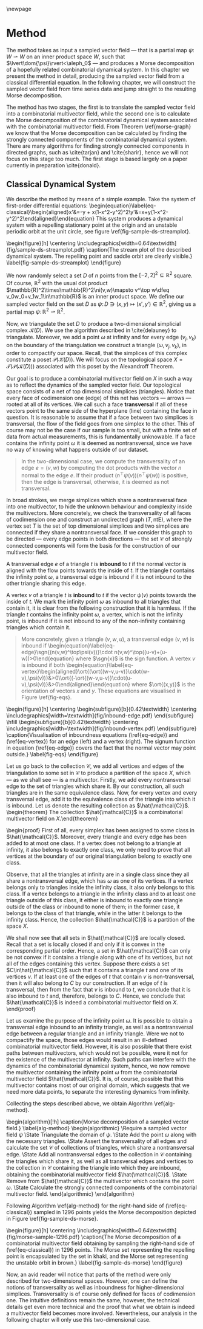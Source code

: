 \newpage
# Method
The method takes as input a sampled vector field — that is a partial map $\psi\colon W\rightharpoonup W$ on an inner product space $W$, such that $\lvert\dom{\psi}\rvert<\aleph_0$ — and produces a Morse decomposition of a hopefully related combinatorial dynamical system. In this chapter we present the method in detail, producing the sampled vector field from a classical differential equation. In the following chapter, we will construct the sampled vector field from time series data and jump straight to the resulting Morse decomposition.

The method has two stages, the first is to translate the sampled vector field into a combinatorial multivector field, while the second one is to calculate the Morse decomposition of the combinatorial dynamical system associated with the combinatorial multivector field. From Theorem \ref{morse-graph} we know that the Morse decomposition can be calculated by finding the strongly connected components of the combinatorial dynamical system. There are many algorithms for finding strongly connected components in directed graphs, such as \cite{tarjan} and \cite{sharir}, hence we will not focus on this stage too much. The first stage is based largely on a paper currently in preparation \cite{donald}.

## Classical Dynamical System
We describe the method by means of a simple example. Take the system of first-order differential equations: \begin{equation}\label{eq-classical}\begin{aligned}x'&=-y + x(1-x^2-y^2)^2\\y'&=x+y(1-x^2-y^2)^2\end{aligned}\end{equation} This system produces a dynamical system with a repelling stationary point at the origin and an unstable periodic orbit at the unit circle, see figure \ref{fig-sample-ds-streamplot}.

\begin{figure}[h]
\centering
\includegraphics[width=0.64\textwidth]{fig/sample-ds-streamplot.pdf}
\caption{The stream plot of the described dynamical system. The repelling point and saddle orbit are clearly visible.}
\label{fig-sample-ds-streamplot}
\end{figure}

We now randomly select a set $D$ of $n$ points from the $[-2,2]^2\subseteq\mathbb{R}^2$ square. Of course, $\mathbb{R}^2$ with the usual dot product $\mathbb{R}^2\times\mathbb{R}^2\ni(v,w)\mapsto v^\top w\dfeq v_0w_0+v_1w_1\in\mathbb{R}$ is an inner product space. We define our sampled vector field on the set $D$ as $\psi\colon D\ni(x,y)\mapsto(x',y')\in\mathbb{R}^2$, giving us a partial map $\psi\colon\mathbb{R}^2\rightharpoonup\mathbb{R}^2$.

Now, we triangulate the set $D$ to produce a two-dimensional simplicial complex $\mathcal{K}(D)$. We use the algorithm described in \cite{delauney} to triangulate. Moreover, we add a point $\omega$ at infinity and for every edge $(v_j,v_k)$ on the boundary of the triangulation we construct a triangle $(\omega,v_j,v_k)$, in order to compactify our space. Recall, that the simplices of this complex constitute a poset $\mathcal{P}(\mathcal{K}(D))$. We will focus on the topological space $X=\mathcal{T}(\mathcal{P}(\mathcal{K}(D)))$ associated with this poset by the Alexandroff Theorem.

Our goal is to produce a combinatorial multivector field on $X$ in such a way as to reflect the dynamics of the sampled vector field. Our topological space consists of a net of top dimensional simplices (triangles). Notice that every face of codimension one (edge) of this net has vectors — arrows — rooted at all of its vertices. We call such a face **transversal** if all of these vectors point to the same side of the hyperplane (line) containing the face in question. It is reasonable to assume that if a face between two simplices is transversal, the flow of the field goes from one simplex to the other. This of course may not be the case if our sample is too small, but with a finite set of data from actual measurements, this is fundamentally unknowable. If a face contains the infinity point $\omega$ it is deemed as nontransversal, since we have no way of knowing what happens outside of our dataset.

> In the two-dimensional case, we compute the transversality of an edge $e=(v,w)$ by computing the dot products with the vector $n$ normal to the edge $e$. If their product $(n^\top\psi(v))(n^\top\psi(w))$ is positive, then the edge is transversal, otherwise, it is deemed as not transversal.

In broad strokes, we merge simplices which share a nontransversal face into one multivector, to hide the unknown behaviour and complexity inside the multivectors. More concretely, we check the transversality of all faces of codimension one and construct an undirected graph $(T,\text{ntE})$, where the vertex set $T$ is the set of top dimensional simplices and two simplices are connected if they share a nontransversal face. If we consider this graph to be directed — every edge points in both directions — the set $\mathcal{C}$ of strongly connected components will form the basis for the construction of our multivector field.

A transversal edge $e$ of a triangle $t$ is **inbound** to $t$ if the normal vector is aligned with the flow points towards the inside of $t$. If the triangle $t$ contains the infinity point $\omega$, a transversal edge is inbound if it is not inbound to the other triangle sharing this edge.

A vertex $v$ of a triangle $t$ is **inbound** to $t$ if the vector $\psi(v)$ points towards the inside of $t$.  We mark the infinity point $\omega$ as inbound to all triangles that contain it, it is clear from the following construction that it is harmless. If the triangle $t$ contains the infinity point $\omega$, a vertex, which is not the infinity point, is inbound if it is not inbound to any of the non-infinity containing triangles which contain it.

> More concretely, given a triangle $(v,w,u)$, a transversal edge $(v,w)$ is inbound if \begin{equation}\label{eq-edge}\sgn{(n(v,w)^\top\psi(v))}\cdot n(v,w)^\top((u-v)+(u-w))>0\end{equation} where $\sgn{x}$ is the sign function. A vertex $v$ is inbound if both \begin{equation}\label{eq-vertex}\begin{aligned}\ort{(\ort{(w-v,u-v)}\cdot(w-v),\psi(v))}&>0\\\ort{(-\ort{(w-v,u-v)}\cdot(u-v),\psi(v))}&>0\end{aligned}\end{equation} where $\ort{(x,y)}$ is the orientation of vectors $x$ and $y$. These equations are visualised in Figure \ref{fig-eqs}.

\begin{figure}[h]
\centering
\begin{subfigure}[b]{0.42\textwidth}
\centering
\includegraphics[width=\textwidth]{fig/inbound-edge.pdf}
\end{subfigure}
\hfill
\begin{subfigure}[b]{0.42\textwidth}
\centering
\includegraphics[width=\textwidth]{fig/inbound-vertex.pdf}
\end{subfigure}
\caption{Visualisation of inboundness equations (\ref{eq-edge}) and (\ref{eq-vertex}) for an edge (left) and a vertex (right). The signum function in equation (\ref{eq-edge}) covers the fact that the normal vector may point outside.}
\label{fig-eqs}
\end{figure}

Let us go back to the collection $\mathcal{C}$, we add all vertices and edges of the triangulation to some set in $\mathcal{C}$ to produce a partition of the space $X$, which — as we shall see — is a multivector. Firstly, we add every nontransversal edge to the set of triangles which share it. By our construction, all such triangles are in the same equivalence class. Now, for every vertex and every transversal edge, add it to the equivalence class of the triangle into which it is inbound. Let us denote the resulting collection as $\hat{\mathcal{C}}$. \begin{theorem} The collection $\hat{\mathcal{C}}$ is a combinatorial multivector field on $X$.\end{theorem}

\begin{proof}
First of all, every simplex has been assigned to some class in $\hat{\mathcal{C}}$. Moreover, every triangle and every edge has been added to at most one class. If a vertex does not belong to a triangle at infinity, it also belongs to exactly one class, we only need to prove that all vertices at the boundary of our original triangulation belong to exactly one class.

Observe, that all the triangles at infinity are in a single class since they all share a nontransversal edge, which has $\omega$ as one of its vertices. If a vertex belongs only to triangles inside the infinity class, it also only belongs to this class. If a vertex belongs to a triangle in the infinity class and to at least one triangle outside of this class, it either is inbound to exactly one triangle outside of the class or inbound to none of them; in the former case, it belongs to the class of that triangle, while in the latter it belongs to the infinity class. Hence, the collection $\hat{\mathcal{C}}$ is a partition of the space $X$.

We shall now see that all sets in $\hat{\mathcal{C}}$ are locally closed. Recall that a set is locally closed if and only if it is convex in the corresponding partial order. Hence, a set in $\hat{\mathcal{C}}$ can only be not convex if it contains a triangle along with one of its vertices, but not all of the edges containing this vertex. Suppose there exists a set $C\in\hat{\mathcal{C}}$ such that it contains a triangle $t$ and one of its vertices $v$. If at least one of the edges of $t$ that contain $v$ is non-transversal, then it will also belong to $C$ by our construction. If an edge of $t$ is transversal, then from the fact that $v$ is inbound to $t$, we conclude that it is also inbound to $t$ and, therefore, belongs to $C$. Hence, we conclude that $\hat{\mathcal{C}}$ is indeed a combinatorial multivector field on $X$.
\end{proof}

Let us examine the purpose of the infinity point $\omega$. It is possible to obtain a transversal edge inbound to an infinity triangle, as well as a nontransversal edge between a regular triangle and an infinity triangle. Were we not to compactify the space, those edges would result in an ill-defined combinatorial multivector field. However, it is also possible that there exist paths between multivectors, which would not be possible, were it not for the existence of the multivector at infinity. Such paths can interfere with the dynamics of the combinatorial dynamical system, hence, we now remove the multivector containing the infinity point $\omega$ from the combinatorial multivector field $\hat{\mathcal{C}}$. It is, of course, possible that this multivector contains most of our original domain, which suggests that we need more data points, to separate the interesting dynamics from infinity.

Collecting the steps described above, we obtain Algorithm \ref{alg-method}.

\begin{algorithm}[!h]
\caption{Morse decomposition of a sampled vector field.}
\label{alg-method}
\begin{algorithmic}
\Require a sampled vector field $\psi$
\State Triangulate the domain of $\psi$.
\State Add the point $\omega$ along with the necessary triangles.
\State Assert the transversality of all edges and calculate the set $\mathcal{C}$ of collections of triangles, which share a nontransversal edge.
\State Add all nontransversal edges to the collection in $\mathcal{C}$ containing the triangles which share it, as well as all transversal edges and vertices to the collection in $\mathcal{C}$ containing the triangle into which they are inbound, obtaining the combinatorial multivector field $\hat{\mathcal{C}}$.
\State Remove from $\hat{\mathcal{C}}$ the multivector which contains the point $\omega$.
\State Calculate the strongly connected components of the combinatorial multivector field.
\end{algorithmic}
\end{algorithm}

Following Algorithm \ref{alg-method} for the right-hand side of (\ref{eq-classical}) sampled in $1296$ points yields the Morse decomposition depicted in Figure \ref{fig-sample-ds-morse}.

\begin{figure}[h]
\centering
\includegraphics[width=0.64\textwidth]{fig/morse-sample-1296.pdf}
\caption{The Morse decomposition of a combinatorial multivector field obtaining by sampling the right-hand side of (\ref{eq-classical}) in 1296 points. The Morse set representing the repelling point is encapsulated by the set in khaki, and the Morse set representing the unstable orbit in brown.}
\label{fig-sample-ds-morse}
\end{figure}

Now, an avid reader will notice that parts of the method were only described for two-dimensional spaces. However, one can define the notions of transversality as well as inboundness for higher-dimensional simplices. Transversality is of course only defined for faces of codimension one. The intuitive definitions remain the same, however, the technical details get even more technical and the proof that what we obtain is indeed a multivector field becomes more involved. Nevertheless, our analysis in the following chapter will only use this two-dimensional case.
